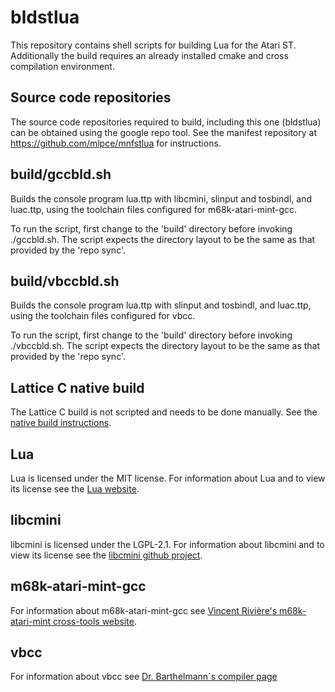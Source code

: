 # bldstlua

This repository contains shell scripts for building Lua for the Atari ST.
Additionally the build requires an already installed cmake and cross compilation
environment.

## Source code repositories

The source code repositories required to build, including this one (bldstlua)
can be obtained using the google repo tool. See the manifest repository at
https://github.com/mlpce/mnfstlua for instructions.

## build/gccbld.sh

Builds the console program lua.ttp with libcmini, slinput and tosbindl, and luac.ttp, using
the toolchain files configured for m68k-atari-mint-gcc.

To run the script, first change to the 'build' directory before invoking ./gccbld.sh. The script
expects the directory layout to be the same as that provided by the 'repo sync'.

## build/vbccbld.sh

Builds the console program lua.ttp with slinput and tosbindl, and luac.ttp, using the toolchain files configured for vbcc.

To run the script, first change to the 'build'
directory before invoking ./vbccbld.sh. The script expects the directory layout
to be the same as that provided by the 'repo sync'.

## Lattice C native build

The Lattice C build is not scripted and needs to be done manually. See the [native build instructions](build/NATIVE.md).

## Lua

Lua is licensed under the MIT license. For information about Lua and to view its license see the [Lua website](https://www.lua.org/).

## libcmini

libcmini is licensed under the LGPL-2.1. For information about libcmini and to view its license see the [libcmini github project](https://github.com/freemint/libcmini).

## m68k-atari-mint-gcc

For information about m68k-atari-mint-gcc see
[Vincent Rivière's m68k-atari-mint cross-tools website](http://vincent.riviere.free.fr/soft/m68k-atari-mint/).

## vbcc

For information about vbcc see [Dr. Barthelmann´s compiler page](http://www.compilers.de/vbcc.html)
